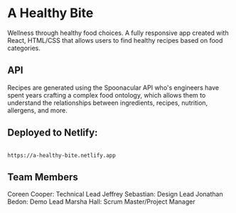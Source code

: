# A Healthy Bite

 Wellness through healthy food choices.
 A fully responsive app created with React, HTML/CSS that allows users to find healthy recipes based on food categories.
 
 ## API
 Recipes are generated using the Spoonacular API who's engineers have spent years crafting a complex food ontology, which allows them to understand the relationships between ingredients, recipes, nutrition, allergens, and more.

## Deployed to Netlify:

```

https://a-healthy-bite.netlify.app

```
## Team Members
Coreen Cooper: Technical Lead
Jeffrey Sebastian: Design Lead
Jonathan Bedon: Demo Lead
Marsha Hall: Scrum Master/Project Manager
